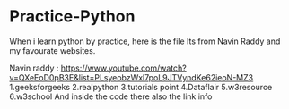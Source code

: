 # Practice-Python
When i learn python by practice, here is the file
Its from Navin Raddy and my favourate websites.

Navin raddy : https://www.youtube.com/watch?v=QXeEoD0pB3E&list=PLsyeobzWxl7poL9JTVyndKe62ieoN-MZ3
1.geeksforgeeks
2.realpython
3.tutorials point
4.Dataflair
5.w3resource
6.w3school
And inside the code there also the link info
